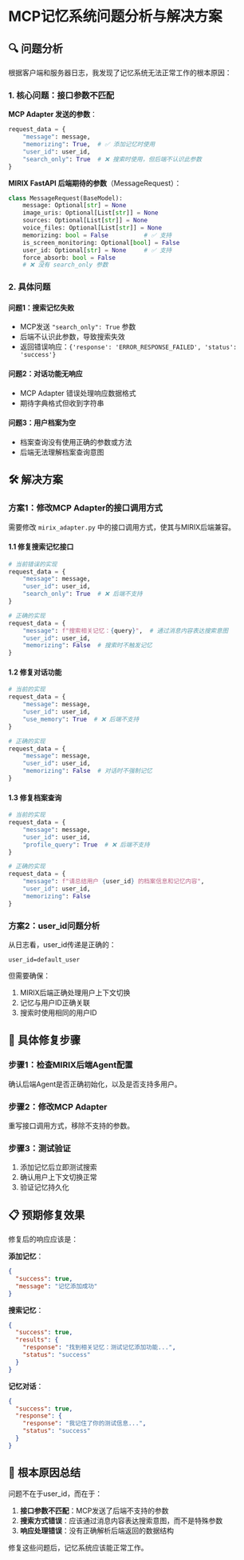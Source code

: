 # MCP记忆系统问题分析与解决方案

## 🔍 问题分析

根据客户端和服务器日志，我发现了记忆系统无法正常工作的根本原因：

### 1. 核心问题：接口参数不匹配

**MCP Adapter 发送的参数**：
```python
request_data = {
    "message": message,
    "memorizing": True,  # ✅ 添加记忆时使用
    "user_id": user_id,
    "search_only": True  # ❌ 搜索时使用，但后端不认识此参数
}
```

**MIRIX FastAPI 后端期待的参数**（MessageRequest）：
```python
class MessageRequest(BaseModel):
    message: Optional[str] = None
    image_uris: Optional[List[str]] = None
    sources: Optional[List[str]] = None
    voice_files: Optional[List[str]] = None
    memorizing: bool = False          # ✅ 支持
    is_screen_monitoring: Optional[bool] = False
    user_id: Optional[str] = None     # ✅ 支持
    force_absorb: bool = False
    # ❌ 没有 search_only 参数
```

### 2. 具体问题

#### 问题1：搜索记忆失败
- MCP发送 `"search_only": True` 参数
- 后端不认识此参数，导致搜索失效
- 返回错误响应：`{'response': 'ERROR_RESPONSE_FAILED', 'status': 'success'}`

#### 问题2：对话功能无响应
- MCP Adapter 错误处理响应数据格式
- 期待字典格式但收到字符串

#### 问题3：用户档案为空
- 档案查询没有使用正确的参数或方法
- 后端无法理解档案查询意图

## 🛠️ 解决方案

### 方案1：修改MCP Adapter的接口调用方式

需要修改 `mirix_adapter.py` 中的接口调用方式，使其与MIRIX后端兼容。

#### 1.1 修复搜索记忆接口
```python
# 当前错误的实现
request_data = {
    "message": message,
    "user_id": user_id,
    "search_only": True  # ❌ 后端不支持
}

# 正确的实现
request_data = {
    "message": f"搜索相关记忆：{query}",  # 通过消息内容表达搜索意图
    "user_id": user_id,
    "memorizing": False  # 搜索时不触发记忆
}
```

#### 1.2 修复对话功能
```python
# 当前的实现
request_data = {
    "message": message,
    "user_id": user_id,
    "use_memory": True  # ❌ 后端不支持
}

# 正确的实现
request_data = {
    "message": message,
    "user_id": user_id,
    "memorizing": False  # 对话时不强制记忆
}
```

#### 1.3 修复档案查询
```python
# 当前的实现
request_data = {
    "message": message,
    "user_id": user_id,
    "profile_query": True  # ❌ 后端不支持
}

# 正确的实现  
request_data = {
    "message": f"请总结用户 {user_id} 的档案信息和记忆内容",
    "user_id": user_id,
    "memorizing": False
}
```

### 方案2：user_id问题分析

从日志看，user_id传递是正确的：
```
user_id=default_user
```

但需要确保：
1. MIRIX后端正确处理用户上下文切换
2. 记忆与用户ID正确关联
3. 搜索时使用相同的用户ID

## 🔧 具体修复步骤

### 步骤1：检查MIRIX后端Agent配置
确认后端Agent是否正确初始化，以及是否支持多用户。

### 步骤2：修改MCP Adapter
重写接口调用方式，移除不支持的参数。

### 步骤3：测试验证
1. 添加记忆后立即测试搜索
2. 确认用户上下文切换正常
3. 验证记忆持久化

## 📋 预期修复效果

修复后的响应应该是：

**添加记忆**：
```json
{
  "success": true,
  "message": "记忆添加成功"
}
```

**搜索记忆**：
```json
{
  "success": true,
  "results": {
    "response": "找到相关记忆：测试记忆添加功能...",
    "status": "success"
  }
}
```

**记忆对话**：
```json
{
  "success": true,
  "response": {
    "response": "我记住了你的测试信息...",
    "status": "success"
  }
}
```

## 🎯 根本原因总结

问题不在于user_id，而在于：
1. **接口参数不匹配**：MCP发送了后端不支持的参数
2. **搜索方式错误**：应该通过消息内容表达搜索意图，而不是特殊参数
3. **响应处理错误**：没有正确解析后端返回的数据结构

修复这些问题后，记忆系统应该能正常工作。
